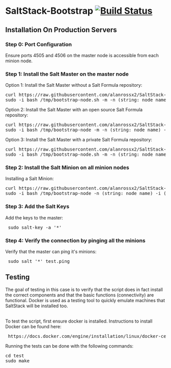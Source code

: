 # SaltStack-Bootstrap [![Build Status](https://travis-ci.org/alanrossx2/SaltStack-Bootstrap.svg?branch=master)](https://travis-ci.org/alanrossx2/SaltStack-Bootstrap)

## Installation On Production Servers
### Step 0: Port Configuration
Ensure ports 4505 and 4506 on the master node is accessible from each minion node.

### Step 1: Install the Salt Master on the master node

Option 1: Install the Salt Master without a Salt Formula repository:
<pre>
curl https://raw.githubusercontent.com/alanrossx2/SaltStack-Bootstrap/master/bootstrap-node.sh -o /tmp/bootstrap-node.sh
sudo -i bash /tmp/bootstrap-node.sh -m -n (string: node_name)
</pre>

Option 2: Install the Salt Master with an open source Salt Formula repository:
<pre>
curl https://raw.githubusercontent.com/alanrossx2/SaltStack-Bootstrap/master/bootstrap-node.sh -o /tmp/bootstrap-node.sh
sudo -i bash /tmp/bootstrap-node -m -n (string: node_name) -r (string: repository_url)
</pre>

Option 3: Install the Salt Master with a private Salt Formula repository:
<pre>
curl https://raw.githubusercontent.com/alanrossx2/SaltStack-Bootstrap/master/bootstrap-node.sh -o /tmp/bootstrap-node.sh
sudo -i bash /tmp/bootstrap-node.sh -m -n (string: node_name) -r (string: repository_url) -d
</pre>

### Step 2: Install the Salt Minion on all minion nodes

Installing a Salt Minion:
<pre>
curl https://raw.githubusercontent.com/alanrossx2/SaltStack-Bootstrap/master/bootstrap-node.sh -o /tmp/bootstrap-node.sh
sudo -i bash /tmp/bootstrap-node -n (string: node_name) -i (string: master_ip_address)
</pre>

### Step 3: Add the Salt Keys

Add the keys to the master:
<pre> sudo salt-key -a '*' </pre>

### Step 4: Verify the connection by pinging all the minions

Verify that the master can ping it's minions:
<pre> sudo salt '*' test.ping </pre>

## Testing

The goal of testing in this case is to verify that the script does in fact install the correct components and that the basic functions (connectivity) are functional. Docker is used as a testing tool to quickly emulate machines that SaltStack will be installed too.

<br>To test the script, first ensure docker is installed. Instructions to install Docker can be found here:
<pre> https://docs.docker.com/engine/installation/linux/docker-ce/ubuntu/#set-up-the-repository </pre>

Running the tests can be done with the following commands:
<pre>
cd test
sudo make
</pre>
